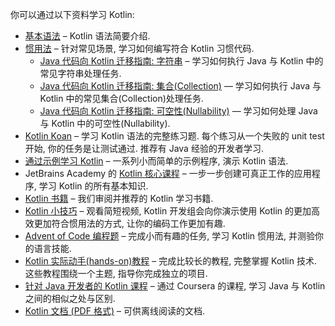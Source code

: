 [//]: # (title: 学习资料概述)

你可以通过以下资料学习 Kotlin:
* [基本语法](basic-syntax.md) – Kotlin 语法简要介绍.
* [惯用法](idioms.md) – 针对常见场景, 学习如何编写符合 Kotlin 习惯代码.
  * [Java 代码向 Kotlin 迁移指南: 字符串](java-to-kotlin-idioms-strings.md) – 学习如何执行 Java 与 Kotlin 中的常见字符串处理任务.
  * [Java 代码向 Kotlin 迁移指南: 集合(Collection)](java-to-kotlin-collections-guide.md) — 学习如何执行 Java 与 Kotlin 中的常见集合(Collection)处理任务.
  * [Java 代码向 Kotlin 迁移指南: 可空性(Nullability)](java-to-kotlin-nullability-guide.md) — 学习如何处理 Java 与 Kotlin 中的可空性(Nullability).
* [Kotlin Koan](koans.md) – 学习 Kotlin 语法的完整练习题. 每个练习从一个失败的 unit test 开始, 你的任务是让测试通过. 推荐有 Java 经验的开发者学习.
* [通过示例学习 Kotlin](https://play.kotlinlang.org/byExample/overview) – 一系列小而简单的示例程序, 演示 Kotlin 语法.
* JetBrains Academy 的 [Kotlin 核心课程](https://hyperskill.org/tracks?category=4&utm_source=jbkotlin_hs&utm_medium=referral&utm_campaign=kotlinlang-docs&utm_content=button_1&utm_term=22.03.23) – 一步一步创建可真正工作的应用程序, 学习 Kotlin 的所有基本知识.
* [Kotlin 书籍](books.md) – 我们审阅并推荐的 Kotlin 学习书籍.
* [Kotlin 小技巧](kotlin-tips.md) – 观看简短视频, Kotlin 开发组会向你演示使用 Kotlin 的更加高效更加符合惯用法的方式, 让你的编码工作更加有趣.
* [Advent of Code 编程题](advent-of-code.md) – 完成小而有趣的任务, 学习 Kotlin 惯用法, 并测验你的语言技能.
* [Kotlin 实际动手(hands-on)教程](kotlin-hands-on.md) – 完成比较长的教程, 完整掌握 Kotlin 技术.
  这些教程围绕一个主题, 指导你完成独立的项目.
* [针对 Java 开发者的 Kotlin 课程](https://www.coursera.org/learn/kotlin-for-java-developers) – 通过 Coursera 的课程, 学习 Java 与 Kotlin 之间的相似之处与区别.
* [Kotlin 文档 (PDF 格式)](kotlin-pdf.md) – 可供离线阅读的文档.
